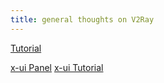 ```yaml
---
title: general thoughts on V2Ray
---
```


[Tutorial](https://www.youtube.com/watch?v=3FHJbwJOO8U&list=PL1OoRITklYLjnlTUwcBM-05Us5vj939tz&index=3&ab_channel=4rahecomputer)

[x-ui Panel](https://github.com/vaxilu/x-ui)
[x-ui Tutorial](https://seakfind.github.io/2021/10/10/X-UI/)
